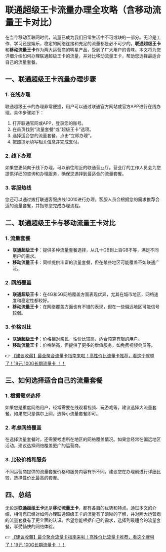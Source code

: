 # 联通超级王卡流量办理全攻略（含移动流量王卡对比）

在当今移动互联网时代，流量已成为我们日常生活中不可或缺的一部分。无论是工作、学习还是娱乐，稳定的网络连接和充足的流量都是必不可少的。**联通超级王卡**和**移动流量王卡**作为两大运营商的明星产品，受到了广大用户的青睐。本文将为您详细介绍如何办理联通超级王卡的流量，并对比移动流量王卡，帮助您选择最适合自己的流量套餐。

## 一、联通超级王卡流量办理步骤

### 1. 在线办理
联通超级王卡的办理非常便捷，用户可以通过联通官方网站或官方APP进行在线办理。具体步骤如下：
1. 打开联通官网或APP，登录您的账号。
2. 在首页找到“流量套餐”或“超级王卡”选项。
3. 选择适合您的流量套餐，点击“立即办理”。
4. 按照提示填写相关信息并完成支付。

### 2. 线下办理
如果您更倾向于线下办理，可以前往附近的联通营业厅。营业厅的工作人员会为您提供详细的咨询和办理服务，确保您选择到最适合的流量套餐。

### 3. 客服热线
您还可以通过拨打联通客服热线10010进行办理。客服人员会根据您的需求推荐合适的流量套餐，并指导您完成办理流程。

## 二、联通超级王卡与移动流量王卡对比

### 1. 流量套餐
- **联通超级王卡**：提供多种流量套餐选择，从几十GB到上百GB不等，满足不同用户的需求。
- **移动流量王卡**：同样提供丰富的流量套餐，但在某些地区可能覆盖不如联通广泛。

### 2. 网络覆盖
- **联通超级王卡**：在4G和5G网络覆盖方面表现优异，尤其在城市地区，网络速度和稳定性都较好。
- **移动流量王卡**：在网络覆盖方面也有不错的表现，但在一些偏远地区可能信号较弱。

### 3. 价格对比
- **联通超级王卡**：价格相对亲民，性价比较高，适合预算有限的用户。
- **移动流量王卡**：价格略高，但提供了更多的增值服务，如免费视频会员等。

👉 [【建议收藏】最全聚合流量卡指南来啦！高性价比流量卡推荐，看这个就够了！19元 100G长期流量卡 ！！](https://bit.ly/Liuliangka)

## 三、如何选择适合自己的流量套餐

### 1. 根据需求选择
如果您是重度网络用户，经常需要在线观看视频、玩游戏等，建议选择大流量套餐。如果您只是偶尔上网，选择小流量套餐即可。

### 2. 考虑网络覆盖
在选择流量套餐时，还需要考虑所在地区的网络覆盖情况。如果您经常在偏远地区活动，建议选择网络覆盖更广的运营商。

### 3. 比较价格和服务
不同运营商提供的流量套餐价格和服务内容有所不同，建议您在办理前进行详细比较，选择性价比最高的套餐。

## 四、总结

无论是**联通超级王卡**还是**移动流量王卡**，都有各自的优势和特点。通过本文的介绍，相信您已经对如何办理联通超级王卡的流量有了清晰的了解，并对两大运营商的流量套餐有了更全面的认识。希望您能根据自己的需求，选择到最适合的流量套餐，享受畅快的网络体验。

👉 [【建议收藏】最全聚合流量卡指南来啦！高性价比流量卡推荐，看这个就够了！19元 100G长期流量卡 ！！](https://bit.ly/Liuliangka)
